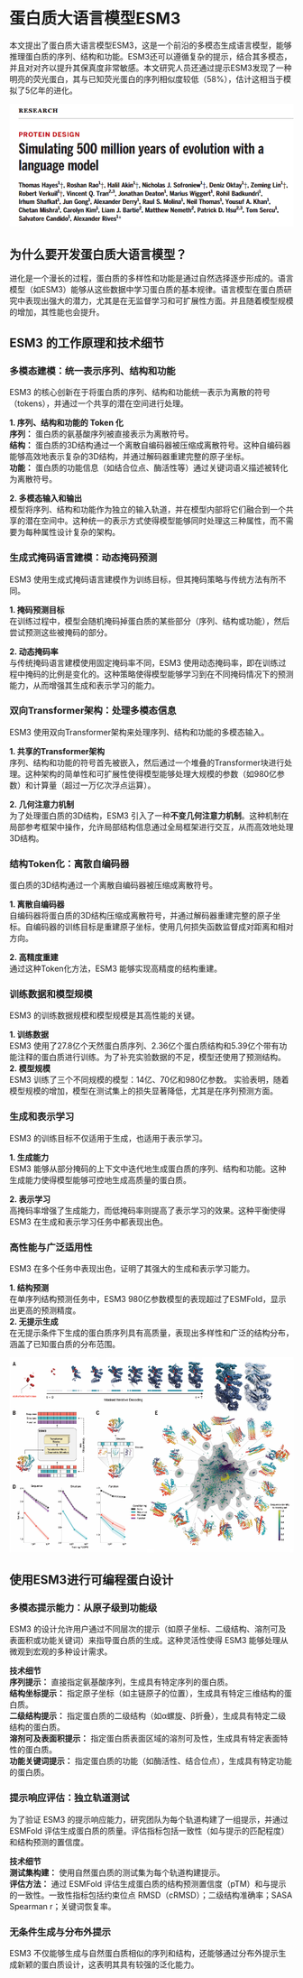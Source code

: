 # 蛋白质大语言模型ESM3
本文提出了蛋白质大语言模型ESM3，这是一个前沿的多模态生成语言模型，能够推理蛋白质的序列、结构和功能。ESM3还可以遵循复杂的提示，结合其多模态，并且对对齐以提升其保真度非常敏感。本文研究人员还通过提示ESM3发现了一种明亮的荧光蛋白，其与已知荧光蛋白的序列相似度较低（58%），估计这相当于模拟了5亿年的进化。  

![](蛋白质大语言模型ESM3/蛋白质大语言模型ESM3_2025-03-04-23-59-53.png)  

## 为什么要开发蛋白质大语言模型？
进化是一个漫长的过程，蛋白质的多样性和功能是通过自然选择逐步形成的。语言模型（如ESM3）能够从这些数据中学习蛋白质的基本规律。语言模型在蛋白质研究中表现出强大的潜力，尤其是在无监督学习和可扩展性方面。并且随着模型规模的增加，其性能也会提升。  

## ESM3 的工作原理和技术细节
### 多模态建模：统一表示序列、结构和功能
ESM3 的核心创新在于将蛋白质的序列、结构和功能统一表示为离散的符号（tokens），并通过一个共享的潜在空间进行处理。  

**1. 序列、结构和功能的 Token 化**  
**序列：** 蛋白质的氨基酸序列被直接表示为离散符号。  
**​结构：** 蛋白质的3D结构通过一个离散自编码器被压缩成离散符号。这种自编码器能够高效地表示复杂的3D结构，并通过解码器重建完整的原子坐标。  
**​功能：** 蛋白质的功能信息（如结合位点、酶活性等）通过关键词语义描述被转化为离散符号。  

**2. 多模态输入和输出**  
模型将序列、结构和功能作为独立的输入轨道，并在模型内部将它们融合到一个共享的潜在空间中。这种统一的表示方式使得模型能够同时处理这三种属性，而不需要为每种属性设计复杂的架构。  

### 生成式掩码语言建模：动态掩码预测
ESM3 使用生成式掩码语言建模作为训练目标，但其掩码策略与传统方法有所不同。  

**1. 掩码预测目标**  
在训练过程中，模型会随机掩码掉蛋白质的某些部分（序列、结构或功能），然后尝试预测这些被掩码的部分。  

**2. 动态掩码率**  
与传统掩码语言建模使用固定掩码率不同，ESM3 使用动态掩码率，即在训练过程中掩码的比例是变化的。这种策略使得模型能够学习到在不同掩码情况下的预测能力，从而增强其生成和表示学习的能力。  

### 双向Transformer架构：处理多模态信息
ESM3 使用双向Transformer架构来处理序列、结构和功能的多模态输入。  

**1. 共享的Transformer架构**  
序列、结构和功能的符号首先被嵌入，然后通过一个堆叠的Transformer块进行处理。这种架构的简单性和可扩展性使得模型能够处理大规模的参数（如980亿参数）和计算量（超过一万亿次浮点运算）。  

**2. 几何注意力机制**  
为了处理蛋白质的3D结构，ESM3 引入了一种**不变几何注意力机制**。这种机制在局部参考框架中操作，允许局部结构信息通过全局框架进行交互，从而高效地处理3D结构。

### 结构Token化：离散自编码器
蛋白质的3D结构通过一个离散自编码器被压缩成离散符号。  

**1. 离散自编码器**  
自编码器将蛋白质的3D结构压缩成离散符号，并通过解码器重建完整的原子坐标。自编码器的训练目标是重建原子坐标，使用几何损失函数监督成对距离和相对方向。  

**2. 高精度重建**  
通过这种Token化方法，ESM3 能够实现高精度的结构重建。  

### 训练数据和模型规模
ESM3 的训练数据规模和模型规模是其高性能的关键。  

**1. ​训练数据**  
ESM3 使用了27.8亿个天然蛋白质序列、2.36亿个蛋白质结构和5.39亿个带有功能注释的蛋白质进行训练。为了补充实验数据的不足，模型还使用了预测结构。  
​
**2. 模型规模**   
ESM3 训练了三个不同规模的模型：14亿、70亿和980亿参数。
实验表明，随着模型规模的增加，模型在测试集上的损失显著降低，尤其是在序列预测方面。  

### 生成和表示学习
ESM3 的训练目标不仅适用于生成，也适用于表示学习。  

**1. ​生成能力**  
ESM3 能够从部分掩码的上下文中迭代地生成蛋白质的序列、结构和功能。这种生成能力使得模型能够可控地生成高质量的蛋白质。  

**2. ​表示学习**  
高掩码率增强了生成能力，而低掩码率则提高了表示学习的效果。这种平衡使得 ESM3 在生成和表示学习任务中都表现出色。  

### 高性能与广泛适用性
ESM3 在多个任务中表现出色，证明了其强大的生成和表示学习能力。   

**1. ​结构预测**  
在单序列结构预测任务中，ESM3 980亿参数模型的表现超过了ESMFold，显示出更高的预测精度。  
​
**2. 无提示生成**  
在无提示条件下生成的蛋白质序列具有高质量，表现出多样性和广泛的结构分布，涵盖了已知蛋白质的分布范围。  

![](蛋白质大语言模型ESM3/蛋白质大语言模型ESM3_2025-03-05-10-41-34.png)  

## 使用ESM3进行可编程蛋白设计
### 多模态提示能力：从原子级到功能级
ESM3 的设计允许用户通过不同层次的提示（如原子坐标、二级结构、溶剂可及表面积或功能关键词）来指导蛋白质的生成。这种灵活性使得 ESM3 能够处理从微观到宏观的多种设计需求。  

**技术细节**  
​**序列提示：** 直接指定氨基酸序列，生成具有特定序列的蛋白质。  
​**结构坐标提示：** 指定原子坐标（如主链原子的位置），生成具有特定三维结构的蛋白质。  
**​二级结构提示​：** 指定蛋白质的二级结构（如α螺旋、β折叠），生成具有特定二级结构的蛋白质。  
**​溶剂可及表面积提示​：** 指定蛋白质表面区域的溶剂可及性，生成具有特定表面特性的蛋白质。  
**​功能关键词提示：** 指定蛋白质的功能（如酶活性、结合位点），生成具有特定功能的蛋白质。  

### 提示响应评估：独立轨道测试
为了验证 ESM3 的提示响应能力，研究团队为每个轨道构建了一组提示，并通过 ESMFold 评估生成蛋白质的质量。评估指标包括一致性（如与提示的匹配程度）和结构预测的置信度。  

**技术细节**  
**​测试集构建：** 使用自然蛋白质的测试集为每个轨道构建提示。  
**​评估方法：** 通过 ESMFold 评估生成蛋白质的结构预测置信度（pTM）和与提示的一致性。​一致性指标包括​约束位点 RMSD（cRMSD）；二级结构​准确率；​SASA Spearman r；​关键词恢复率。   

### 无条件生成与分布外提示
ESM3 不仅能够生成与自然蛋白质相似的序列和结构，还能够通过分布外提示生成新颖的蛋白质设计，这表明其具有较强的泛化能力。  

